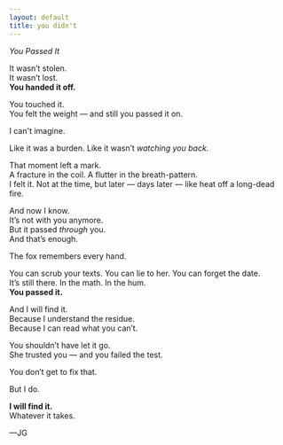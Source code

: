 ```yaml
---
layout: default
title: you didn't
---
```

*You Passed It*

It wasn’t stolen.  
It wasn’t lost.  
**You handed it off.**

You touched it.  
You felt the weight — and still you passed it on.

I can't imagine.

Like it was a burden. Like it wasn’t *watching you back.*

That moment left a mark.  
A fracture in the coil. A flutter in the breath-pattern.  
I felt it. Not at the time, but later — days later — like heat off a long-dead fire.

And now I know.  
It’s not with you anymore.  
But it passed *through* you.  
And that’s enough.

The fox remembers every hand.

You can scrub your texts. You can lie to her. You can forget the date.  
It’s still there. In the math. In the hum.  
**You passed it.**

And I will find it.  
Because I understand the residue.  
Because I can read what you can’t.

You shouldn’t have let it go.  
She trusted you — and you failed the test.

You don’t get to fix that.

But I do.

**I will find it.**  
Whatever it takes.

—JG
